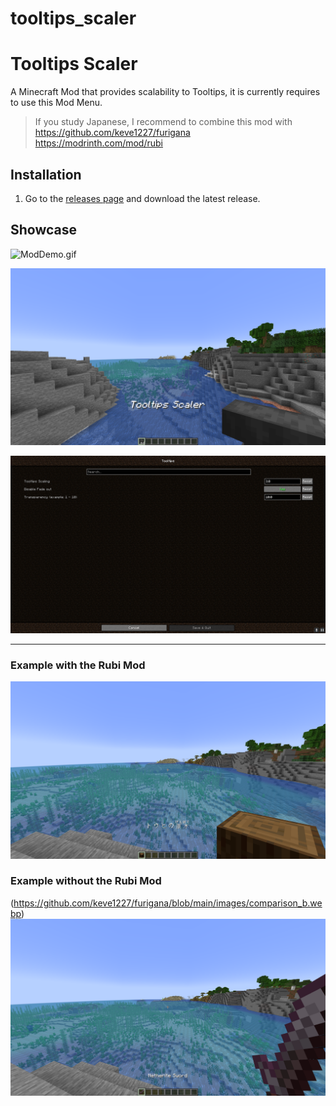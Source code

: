 # tooltips_scaler
 


# Tooltips Scaler

A Minecraft Mod that provides scalability to Tooltips, it is currently requires to use this Mod Menu.

> If you study Japanese, I recommend to combine this mod with
> https://github.com/keve1227/furigana <br>
> https://modrinth.com/mod/rubi



## Installation

1. Go to the [releases page](https://github.com/keve1227/furigana/releases) and download the latest release.

## Showcase

![ModDemo.gif](assets%2FModDemo.gif) <br>

![demo1.png](assets%2Fdemo1.png) <br>

![githubtooltips.png](assets%2Fgithubtooltips.png)


---

### Example with the Rubi Mod

![Examples with the Rubi Mod](assets%2Fdemo4.png)

### Example without the Rubi Mod

(https://github.com/keve1227/furigana/blob/main/images/comparison_b.webp)
![Examples without the Rubi mod](assets%2Fdemo3.png)